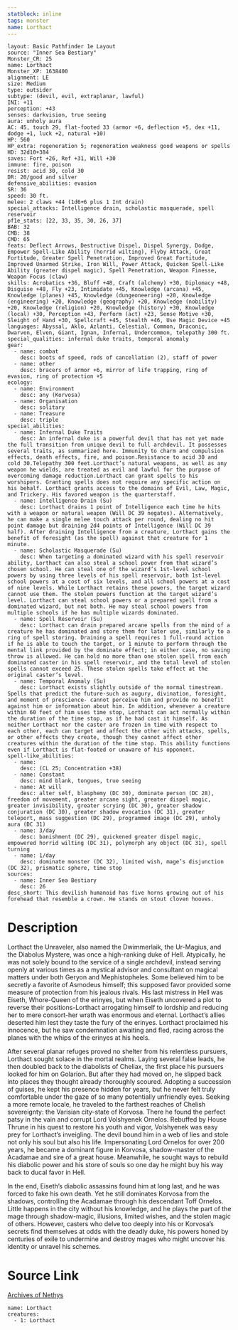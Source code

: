 ```yaml
---
statblock: inline
tags: monster
name: Lorthact
---
```

```statblock
layout: Basic Pathfinder 1e Layout
source: "Inner Sea Bestiary"
Monster_CR: 25
name: Lorthact
Monster_XP: 1638400
alignment: LE
size: Medium
type: outsider
subtype: (devil, evil, extraplanar, lawful)
INI: +11
perception: +43
senses: darkvision, true seeing
aura: unholy aura
AC: 45, touch 29, flat-footed 33 (armor +6, deflection +5, dex +11, dodge +1, luck +2, natural +10)
HP: 560
HP_extra: regeneration 5; regeneration weakness good weapons or spells
HD: 32d10+384
saves: Fort +26, Ref +31, Will +30
immune: fire, poison
resist: acid 30, cold 30
DR: 20/good and silver
defensive_abilities: evasion
SR: 36
speed: 30 ft.
melee: 2 claws +44 (1d6+6 plus 1 Int drain)
special_attacks: Intelligence drain, scholastic masquerade, spell reservoir
pf1e_stats: [22, 33, 35, 30, 26, 37]
BAB: 32
CMB: 38
CMD: 65
feats: Deflect Arrows, Destructive Dispel, Dispel Synergy, Dodge, Empower Spell-Like Ability (horrid wilting), Flyby Attack, Great Fortitude, Greater Spell Penetration, Improved Great Fortitude, Improved Unarmed Strike, Iron Will, Power Attack, Quicken Spell-Like Ability (greater dispel magic), Spell Penetration, Weapon Finesse, Weapon Focus (claw)
skills: Acrobatics +36, Bluff +48, Craft (alchemy) +30, Diplomacy +48, Disguise +48, Fly +23, Intimidate +45, Knowledge (arcana) +45, Knowledge (planes) +45, Knowledge (dungeoneering) +20, Knowledge (engineering) +20, Knowledge (geography) +20, Knowledge (nobility) +20, Knowledge (religion) +20, Knowledge (history) +30, Knowledge (local) +30, Perception +43, Perform (act) +23, Sense Motive +30, Sleight of Hand +30, Spellcraft +45, Stealth +46, Use Magic Device +45
languages: Abyssal, Aklo, Azlanti, Celestial, Common, Draconic, Dwarven, Elven, Giant, Ignan, Infernal, Undercommon, telepathy 300 ft.
special_qualities: infernal duke traits, temporal anomaly
gear:
  - name: combat
    desc: boots of speed, rods of cancellation (2), staff of power
  - name: other
    desc: bracers of armor +6, mirror of life trapping, ring of evasion, ring of protection +5
ecology:
  - name: Environment
    desc: any (Korvosa)
  - name: Organisation
    desc: solitary
  - name: Treasure
    desc: triple
special_abilities:
  - name: Infernal Duke Traits
    desc: An infernal duke is a powerful devil that has not yet made the full transition from unique devil to full archdevil. It possesses several traits, as summarized here. Immunity to charm and compulsion effects, death effects, fire, and poison.Resistance to acid 30 and cold 30.Telepathy 300 feet.Lorthact’s natural weapons, as well as any weapon he wields, are treated as evil and lawful for the purpose of overcoming damage reduction.Lorthact can grant spells to his worshipers. Granting spells does not require any specific action on his behalf. Lorthact grants access to the domains of Evil, Law, Magic, and Trickery. His favored weapon is the quarterstaff.
  - name: Intelligence Drain (Su)
    desc: Lorthact drains 1 point of Intelligence each time he hits with a weapon or natural weapon (Will DC 39 negates). Alternatively, he can make a single melee touch attack per round, dealing no hit point damage but draining 2d4 points of Intelligence (Will DC 39 half). After draining Intelligence from a creature, Lorthact gains the benefit of foresight (as the spell) against that creature for 1 minute.
  - name: Scholastic Masquerade (Su)
    desc: When targeting a dominated wizard with his spell reservoir ability, Lorthact can also steal a school power from that wizard’s chosen school. He can steal one of the wizard’s 1st-level school powers by using three levels of his spell reservoir, both 1st-level school powers at a cost of six levels, and all school powers at a cost of nine levels. While Lorthact retains these powers, the target wizard cannot use them. The stolen powers function at the target wizard’s level. Lorthact can steal school powers or a prepared spell from a dominated wizard, but not both. He may steal school powers from multiple schools if he has multiple wizards dominated.
  - name: Spell Reservoir (Su)
    desc: Lorthact can drain prepared arcane spells from the mind of a creature he has dominated and store them for later use, similarly to a ring of spell storing. Draining a spell requires 1 full-round action if he is able to touch the target, or 1 minute to perform through the mental link provided by the dominate effect; in either case, no saving throw is allowed. He can hold no more than one stolen spell from each dominated caster in his spell reservoir, and the total level of stolen spells cannot exceed 25. These stolen spells take effect at the original caster’s level.
  - name: Temporal Anomaly (Su)
    desc: Lorthact exists slightly outside of the normal timestream. Spells that predict the future-such as augury, divination, foresight, and moment of prescience- cannot perceive him and provide no benefit against him or information about him. In addition, whenever a creature within 60 feet of him uses time stop, Lorthact can act normally within the duration of the time stop, as if he had cast it himself. As neither Lorthact nor the caster are frozen in time with respect to each other, each can target and affect the other with attacks, spells, or other effects they create, though they cannot affect other creatures within the duration of the time stop. This ability functions even if Lorthact is flat-footed or unaware of his opponent.
spell-like_abilities:
  - name:
    desc: (CL 25; Concentration +38)
  - name: Constant
    desc: mind blank, tongues, true seeing
  - name: At will
    desc: alter self, blasphemy (DC 30), dominate person (DC 28), freedom of movement, greater arcane sight, greater dispel magic, greater invisibility, greater scrying (DC 30), greater shadow conjuration (DC 30), greater shadow evocation (DC 31), greater teleport, mass suggestion (DC 29), programmed image (DC 29), unholy aura (DC 31)
  - name: 3/day
    desc: banishment (DC 29), quickened greater dispel magic, empowered horrid wilting (DC 31), polymorph any object (DC 31), spell turning
  - name: 1/day
    desc: dominate monster (DC 32), limited wish, mage’s disjunction (DC 32), prismatic sphere, time stop
sources:
  - name: Inner Sea Bestiary
    desc: 26
desc_short: This devilish humanoid has five horns growing out of his forehead that resemble a crown. He stands on stout cloven hooves.
```
# Description
Lorthact the Unraveler, also named the Dwimmerlaik, the Ur-Magius, and the Diabolus Mystere, was once a high-ranking duke of Hell. Atypically, he was not solely bound to the service of a single archdevil, instead serving openly at various times as a mystical advisor and consultant on magical matters under both Geryon and Mephistopheles. Some believed him to be secretly a favorite of Asmodeus himself; this supposed favor provided some measure of protection from his jealous rivals. His last mistress in Hell was Eiseth, Whore-Queen of the erinyes, but when Eiseth uncovered a plot to reverse their positions-Lorthact arrogating himself to lordship and reducing her to mere consort-her wrath was enormous and eternal. Lorthact’s allies deserted him lest they taste the fury of the erinyes. Lorthact proclaimed his innocence, but he saw condemnation awaiting and fled, racing across the planes with the whips of the erinyes at his heels.

After several planar refuges proved no shelter from his relentless pursuers, Lorthact sought solace in the mortal realms. Laying several false leads, he then doubled back to the diabolists of Cheliax, the first place his pursuers looked for him on Golarion. But after they had moved on, he slipped back into places they thought already thoroughly scoured. Adopting a succession of guises, he kept his presence hidden for years, but he never felt truly comfortable under the gaze of so many potentially unfriendly eyes. Seeking a more remote locale, he traveled to the farthest reaches of Chelish sovereignty: the Varisian city-state of Korvosa. There he found the perfect patsy in the vain and corrupt Lord Volshyenek Ornelos. Rebuffed by House Thrune in his quest to restore his youth and vigor, Volshyenek was easy prey for Lorthact’s inveigling. The devil bound him in a web of lies and stole not only his soul but also his life. Impersonating Lord Ornelos for over 200 years, he became a dominant figure in Korvosa, shadow-master of the Acadamae and sire of a great house. Meanwhile, he sought ways to rebuild his diabolic power and his store of souls so one day he might buy his way back to ducal favor in Hell.

In the end, Eiseth’s diabolic assassins found him at long last, and he was forced to fake his own death. Yet he still dominates Korvosa from the shadows, controlling the Acadamae through his descendant Toff Ornelos. Little happens in the city without his knowledge, and he plays the part of the mage through shadow-magic, illusions, limited wishes, and the stolen magic of others. However, casters who delve too deeply into his or Korvosa’s secrets find themselves at odds with the deadly duke, his powers honed by centuries of exile to undermine and destroy mages who might uncover his identity or unravel his schemes.
# Source Link
[Archives of Nethys](https://aonprd.com/MonsterDisplay.aspx?ItemName=Lorthact)
```encounter-table
name: Lorthact
creatures:
  - 1: Lorthact
```
